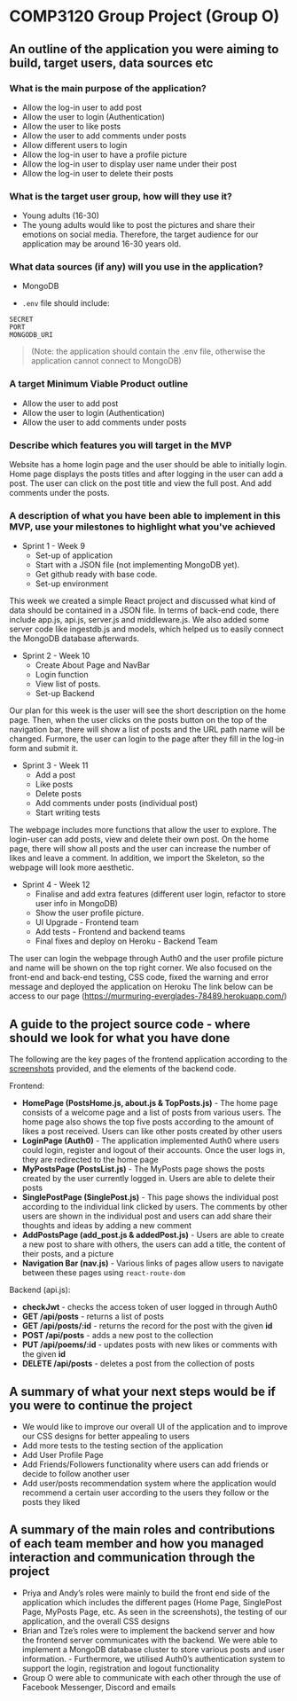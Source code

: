 # COMP3120 Group Project (Group O)

## An outline of the application you were aiming to build, target users, data sources etc
### What is the main purpose of the application?

- Allow the log-in user to add post
- Allow the user to login (Authentication) 
- Allow the user to like posts
- Allow the user to add comments under posts
- Allow different users to login
- Allow the log-in user to have a profile picture
- Allow the log-in user to display user name under their post
- Allow the log-in user to delete their posts
 
### What is the target user group, how will they use it?

- Young adults (16-30)
- The young adults would like to post the pictures and share their emotions on social media. Therefore, the target audience for our application may be around 16-30 years old.
 
### What data sources (if any) will you use in the application? 

- MongoDB
 
- `.env` file should include:
 ```
SECRET
PORT
MONGODB_URI
 ```
> (Note: the application should contain the .env file, otherwise the application cannot connect to MongoDB)
 
### A target Minimum Viable Product outline

- Allow the user to add post
- Allow the user to login (Authentication) 
- Allow the user to add comments under posts
 
### Describe which features you will target in the MVP

Website has a home login page and the user should be able to initially login. Home page displays the posts titles and after logging in the user can add a post. The user can click on the post title and view the full post. And add comments under the posts.
 
### A description of what you have been able to implement in this MVP, use your milestones to highlight what you've achieved

- Sprint 1 - Week 9
    - Set-up of application
    - Start with a JSON file (not implementing MongoDB yet). 
    - Get github ready with base code. 
    - Set-up environment

This week we created a simple React project and discussed what kind of data should be contained in a JSON file. In terms of back-end code, there include app.js, api.js, server.js and middleware.js. We also added some server code like ingestdb.js and models, which helped us to easily connect the MongoDB database afterwards.

- Sprint 2 - Week 10
    - Create About Page and NavBar
    - Login function
    - View list of posts.
    - Set-up Backend

Our plan for this week is the user will see the short description on the home page. Then, when the user clicks on the posts button on the top of the navigation bar, there will show a list of posts and the URL path name will be changed. Furmore, the user can login to the page after they fill in the log-in form and submit it.

- Sprint 3 - Week 11
    - Add a post
    - Like posts 
    - Delete posts
    - Add comments under posts (individual post)
    - Start writing tests

The webpage includes more functions that allow the user to explore. The login-user can add posts, view and delete their own post. On the home page, there will show all posts and the user can increase the number of likes and leave a comment. In addition, we import the Skeleton, so the webpage will look more aesthetic.

- Sprint 4 - Week 12
    - Finalise and add extra features (different user login, refactor to store user info in MongoDB)
    - Show the user profile picture.
    - UI Upgrade - Frontend team
    - Add tests - Frontend and backend teams
    - Final fixes and deploy on Heroku - Backend Team

The user can login the webpage through Auth0 and the user profile picture and name will be shown on the top right corner. 
We also focused on the front-end and back-end testing, CSS code,  fixed the warning and error message and deployed the application on Heroku 
The link below can be access to our page
(https://murmuring-everglades-78489.herokuapp.com/)
 
 
## A guide to the project source code - where should we look for what you have done
The following are the key pages of the frontend application according to the [screenshots](https://github.com/MQCOMP3120-2021/group-web-project-group-o/tree/main/Screenshots) provided, and the elements of the backend code.

Frontend:
- **HomePage  (PostsHome.js,  about.js & TopPosts.js)** - The home page consists of a welcome page and a list of posts from various users. The home page also shows the top five posts according to the amount of likes a post received. Users can like other posts created by other users
- **LoginPage  (Auth0)** - The application implemented Auth0 where users could login, register and logout of their accounts. Once the user logs in, they are redirected to the home page
- **MyPostsPage  (PostsList.js)** - The MyPosts page shows the posts created by the user currently logged in. Users are able to delete their posts
- **SinglePostPage  (SinglePost.js)** - This page shows the individual post according to the individual link clicked by users. The comments by other users are shown in the individual post and users can add share their thoughts and ideas by adding a new comment
- **AddPostsPage  (add_post.js & addedPost.js)** - Users are able to create a new post to share with others, the users can add a title, the content of their posts, and a picture 
- **Navigation Bar (nav.js)** - Various links of pages allow users to navigate between these pages using `react-route-dom`
 
Backend (api.js): 
- **checkJwt** - checks the access token of user logged in through Auth0
- **GET /api/posts** - returns a list of posts
- **GET /api/posts/:id** - returns the record for the post with the given **id**
- **POST /api/posts** - adds a new post to the collection
- **PUT /api/poems/:id** - updates posts with new likes or comments with the given **id**
- **DELETE /api/posts** - deletes a post from the collection of posts
 
## A summary of what your next steps would be if you were to continue the project
- We would like to improve our overall UI of the application and to improve our CSS designs for better appealing to users
- Add more tests to the testing section of the application
- Add User Profile Page
- Add Friends/Followers functionality where users can add friends or decide to follow another user
- Add user/posts recommendation system where the application would recommend a certain user according to the users they follow or the posts they liked
 
## A summary of the main roles and contributions of each team member and how you managed interaction and communication through the project
- Priya and Andy’s roles were mainly to build the front end side of the application which includes the different pages (Home Page, SinglePost Page, MyPosts Page, etc. As seen in the screenshots), the testing of our application, and the overall CSS designs 
- Brian and Tze’s roles were to implement the backend server and how the frontend server communicates with the backend. We were able to implement a MongoDB database cluster to store various posts and user information. - Furthermore, we utilised Auth0’s authentication system to support the login, registration and logout functionality
- Group O were able to communicate with each other through the use of Facebook Messenger, Discord and emails
